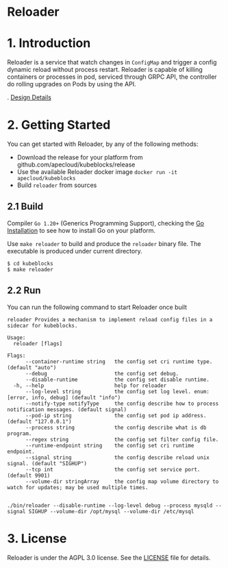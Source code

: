 <h1>Reloader</h1>

# 1. Introduction

Reloader is a service that watch changes in `ConfigMap` and trigger a config dynamic reload without process restart. Reloader is capable of killing containers or processes in pod, serviced through GRPC API, the controller do rolling upgrades on Pods by using the API.

. [Design Details](https://infracreate.feishu.cn/wiki/wikcn24AWAgXXBedVZZ0YgvjGuc)

# 2. Getting Started

You can get started with Reloader, by any of the following methods:
* Download the release for your platform from github.com/apecloud/kubeblocks/release
* Use the available Reloader docker image `docker run -it apecloud/kubeblocks`
* Build `reloader` from sources

## 2.1 Build

Compiler `Go 1.20+` (Generics Programming Support), checking the [Go Installation](https://go.dev/doc/install) to see how to install Go on your platform.

Use `make reloader` to build and produce the `reloader` binary file. The executable is produced under current directory.

```shell
$ cd kubeblocks
$ make reloader
```

## 2.2 Run

You can run the following command to start Reloader once built

```shell
reloader Provides a mechanism to implement reload config files in a sidecar for kubeblocks.

Usage:
  reloader [flags]

Flags:
      --container-runtime string   the config set cri runtime type. (default "auto")
      --debug                      the config set debug.
      --disable-runtime            the config set disable runtime.
  -h, --help                       help for reloader
      --log-level string           the config set log level. enum: [error, info, debug] (default "info")
      --notify-type notifyType     the config describe how to process notification messages. (default signal)
      --pod-ip string              the config set pod ip address. (default "127.0.0.1")
      --process string             the config describe what is db program.
      --regex string               the config set filter config file.
      --runtime-endpoint string    the config set cri runtime endpoint.
      --signal string              the config describe reload unix signal. (default "SIGHUP")
      --tcp int                    the config set service port. (default 9901)
      --volume-dir stringArray     the config map volume directory to watch for updates; may be used multiple times.
      
```

```shell
./bin/reloader --disable-runtime --log-level debug --process mysqld --signal SIGHUP --volume-dir /opt/mysql --volume-dir /etc/mysql

```


# 3. License

Reloader is under the AGPL 3.0 license. See the [LICENSE](../../LICENSE) file for details.
